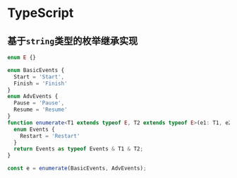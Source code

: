 TypeScript
============

## 基于`string`类型的枚举继承实现
```typescript
enum E {}

enum BasicEvents {
  Start = 'Start',
  Finish = 'Finish'
}
enum AdvEvents {
  Pause = 'Pause',
  Resume = 'Resume'
}
function enumerate<T1 extends typeof E, T2 extends typeof E>(e1: T1, e2: T2) {
  enum Events {
    Restart = 'Restart'
  }
  return Events as typeof Events & T1 & T2;
}

const e = enumerate(BasicEvents, AdvEvents);
```